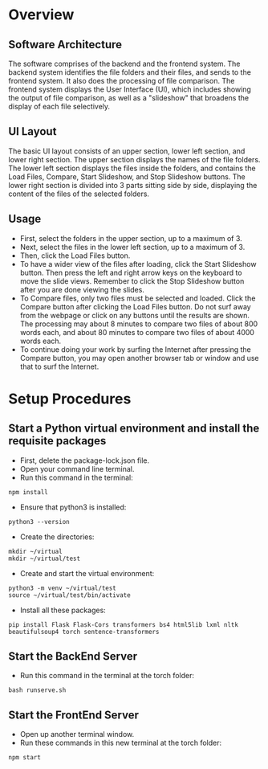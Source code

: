 # Overview

## Software Architecture
The software comprises of the backend and the frontend system.  The backend system identifies the file folders and their files, and sends to the frontend system.  It also does the processing of file comparison.  The frontend system displays the User Interface (UI), which includes showing the output of file comparison, as well as a "slideshow" that broadens the display of each file selectively.

## UI Layout
The basic UI layout consists of an upper section, lower left section, and lower right section.  The upper section displays the names of the file folders.  The lower left section displays the files inside the folders, and contains the Load Files, Compare, Start Slideshow, and Stop Slideshow buttons.  The lower right section is divided into 3 parts sitting side by side, displaying the content of the files of the selected folders.

## Usage
- First, select the folders in the upper section, up to a maximum of 3.
- Next, select the files in the lower left section, up to a maximum of 3.
- Then, click the Load Files button.
- To have a wider view of the files after loading, click the Start Slideshow button.  Then press the left and right arrow keys on the keyboard to move the slide views.  Remember to click the Stop Slideshow button after you are done viewing the slides.
- To Compare files, only two files must be selected and loaded.  Click the Compare button after clicking the Load Files button.  Do not surf away from the webpage or click on any buttons until the results are shown.  The processing may about 8 minutes to compare two files of about 800 words each, and about 80 minutes to compare two files of about 4000 words each.
- To continue doing your work by surfing the Internet after pressing the Compare button, you may open another browser tab or window and use that to surf the Internet.

# Setup Procedures

## Start a Python virtual environment and install the requisite packages
- First, delete the package-lock.json file.
- Open your command line terminal.
- Run this command in the terminal:
```
npm install
```
- Ensure that python3 is installed:
```
python3 --version
```
- Create the directories:
```
mkdir ~/virtual
mkdir ~/virtual/test
```
- Create and start the virtual environment:
```
python3 -m venv ~/virtual/test
source ~/virtual/test/bin/activate
```
- Install all these packages:
```
pip install Flask Flask-Cors transformers bs4 html5lib lxml nltk beautifulsoup4 torch sentence-transformers
```

## Start the BackEnd Server
- Run this command in the terminal at the torch folder:
```
bash runserve.sh
```

## Start the FrontEnd Server
- Open up another terminal window.
- Run these commands in this new terminal at the torch folder:
```
npm start
```
